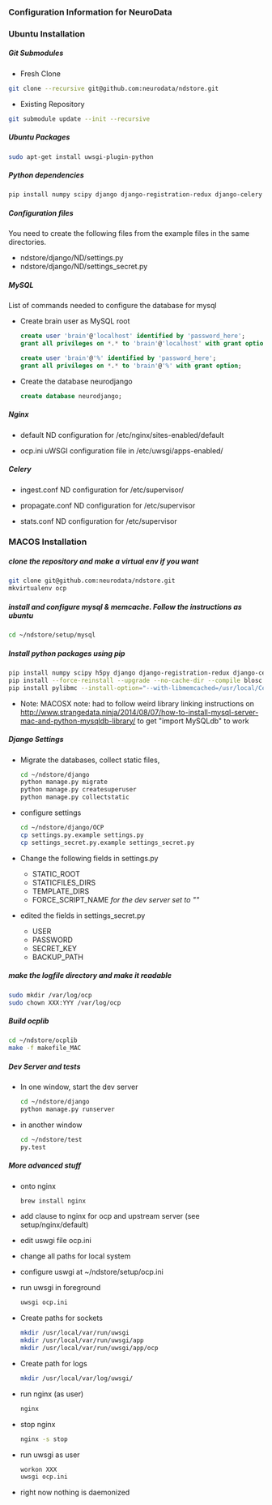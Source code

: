 ### Configuration Information for NeuroData

### Ubuntu Installation

##### Git Submodules

* Fresh Clone
```sh
git clone --recursive git@github.com:neurodata/ndstore.git
```
* Existing Repository
```sh
git submodule update --init --recursive
```

##### Ubuntu Packages

```sh
sudo apt-get install uwsgi-plugin-python
```

##### Python dependencies

```sh
pip install numpy scipy django django-registration-redux django-celery django-cors-headers mysql-python pytest pillow pylibmc posix_ipc networkx nibabel lxml boto3 requests h5py blosc redis libtiff
```

##### Configuration files

You need to create the following files from the example files in the same directories.
  * ndstore/django/ND/settings.py
  * ndstore/django/ND/settings_secret.py

##### MySQL

List of commands needed to configure the database for mysql

  * Create brain user as MySQL root

    ```sql
    create user 'brain'@'localhost' identified by 'password_here';
    grant all privileges on *.* to 'brain'@'localhost' with grant option;

    create user 'brain'@'%' identified by 'password_here';
    grant all privileges on *.* to 'brain'@'%' with grant option;
    ```

  * Create the database neurodjango

    ```sql
    create database neurodjango;
    ```

##### Nginx

  * default
    ND configuration for /etc/nginx/sites-enabled/default

  * ocp.ini
    uWSGI configuration file in /etc/uwsgi/apps-enabled/

##### Celery

  * ingest.conf
    ND configuration for /etc/supervisor/

  * propagate.conf
    ND configuration for /etc/supervisor

  * stats.conf
    ND configuration for /etc/supervisor


### MACOS Installation

##### clone the repository and make a virtual env if you want
  ```sh
  git clone git@github.com:neurodata/ndstore.git
  mkvirtualenv ocp
  ```

##### install and configure mysql & memcache. Follow the instructions as ubuntu
  ```sh
  cd ~/ndstore/setup/mysql
  ```

##### Install python packages using pip
  ```sh
  pip install numpy scipy h5py django django-registration-redux django-celery mysql-python pytest pillow posix_ipc
  pip install --force-reinstall --upgrade --no-cache-dir --compile blosc  
  pip install pylibmc --install-option="--with-libmemcached=/usr/local/Cellar/libmemcached/1.0.18_1/"

  ```
  * Note: MACOSX note: had to follow weird library linking instructions on http://www.strangedata.ninja/2014/08/07/how-to-install-mysql-server-mac-and-python-mysqldb-library/ to get "import MySQLdb" to work

##### Django Settings

  * Migrate the databases, collect static files,
    ```sh
    cd ~/ndstore/django
    python manage.py migrate
    python manage.py createsuperuser
    python manage.py collectstatic
    ```

  * configure settings
    ```sh
    cd ~/ndstore/django/OCP
    cp settings.py.example settings.py
    cp settings_secret.py.example settings_secret.py
    ```

  * Change the following fields in settings.py
    * STATIC_ROOT
    * STATICFILES_DIRS
    * TEMPLATE_DIRS
    * FORCE_SCRIPT_NAME *for the dev server set to ""*

  * edited the fields in settings_secret.py
    * USER
    * PASSWORD
    * SECRET_KEY
    * BACKUP_PATH

##### make the logfile directory and make it readable
  ```sh
  sudo mkdir /var/log/ocp
  sudo chown XXX:YYY /var/log/ocp
  ```

##### Build ocplib
  ```sh
  cd ~/ndstore/ocplib
  make -f makefile_MAC
  ```

##### Dev Server and tests
  * In one window, start the dev server
    ```sh
    cd ~/ndstore/django
    python manage.py runserver
    ```

  * in another window
    ```sh
    cd ~/ndstore/test
    py.test
    ```

##### More advanced stuff

  * onto nginx
    ```sh
    brew install nginx
    ```

  * add clause to nginx for ocp and upstream server (see setup/nginx/default)
  * edit uswgi file ocp.ini
  * change all paths for local system
  * configure uswgi at ~/ndstore/setup/ocp.ini
  * run uwsgi in foreground
    ```sh
    uwsgi ocp.ini
    ```

  * Create paths for sockets
    ```sh
    mkdir /usr/local/var/run/uwsgi
    mkdir /usr/local/var/run/uwsgi/app
    mkdir /usr/local/var/run/uwsgi/app/ocp
    ```

  * Create path for logs
    ```sh
    mkdir /usr/local/var/log/uwsgi/
    ```

  * run nginx (as user)
    ```sh
    nginx
    ```

  * stop nginx
    ```sh
    nginx -s stop
    ```

  * run uwsgi as user
    ```sh
    workon XXX
    uwsgi ocp.ini
    ```

  * right now nothing is daemonized
